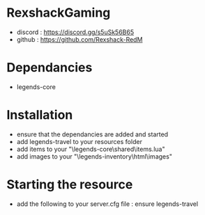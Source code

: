# RexshackGaming
- discord : https://discord.gg/s5uSk56B65
- github : https://github.com/Rexshack-RedM

# Dependancies
- legends-core

# Installation
- ensure that the dependancies are added and started
- add legends-travel to your resources folder
- add items to your "\legends-core\shared\items.lua"
- add images to your "\legends-inventory\html\images"

# Starting the resource
- add the following to your server.cfg file : ensure legends-travel
